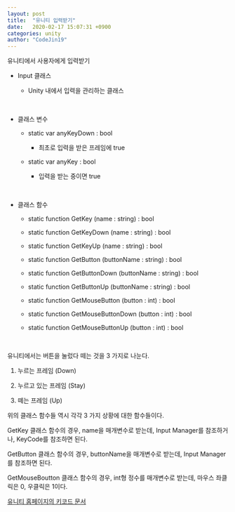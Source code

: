 ```yaml
---
layout: post
title:  "유니티 입력받기"
date:   2020-02-17 15:07:31 +0900
categories: unity
author: "CodeJin19"
---
```


유니티에서 사용자에게 입력받기

- Input 클래스

  - Unity 내에서 입력을 관리하는 클래스

<br>

- 클래스 변수

  - static var anyKeyDown : bool

    - 최초로 입력을 받은 프레임에 true

  - static var anyKey : bool

    - 입력을 받는 중이면 true

<br>

- 클래스 함수

  - static function GetKey (name : string) : bool

  - static function GetKeyDown (name : string) : bool

  - static function GetKeyUp (name : string) : bool

  - static function GetButton (buttonName : string) : bool

  - static function GetButtonDown (buttonName : string) : bool

  - static function GetButtonUp (buttonName : string) : bool

  - static function GetMouseButton (button : int) : bool

  - static function GetMouseButtonDown (button : int) : bool

  - static function GetMouseButtonUp (button : int) : bool

<br>

유니티에서는 버튼을 눌렀다 떼는 것을 3 가지로 나눈다.

1. 누르는 프레임 (Down)

2. 누르고 있는 프레임 (Stay)

3. 떼는 프레임 (Up)

위의 클래스 함수들 역시 각각 3 가지 상황에 대한 함수들이다.

GetKey 클래스 함수의 경우, name을 매개변수로 받는데, Input Manager를 참조하거나, KeyCode를 참조하면 된다.

GetButton 클래스 함수의 경우, buttonName을 매개변수로 받는데, Input Manager를 참조하면 된다.

GetMouseBoutton 클래스 함수의 경우, int형 정수를 매개변수로 받는데, 마우스 좌클릭은 0, 우클릭은 1이다.


[유니티 홈페이지의 키코드 문서](https://docs.unity3d.com/kr/530/ScriptReference/KeyCode.html)
